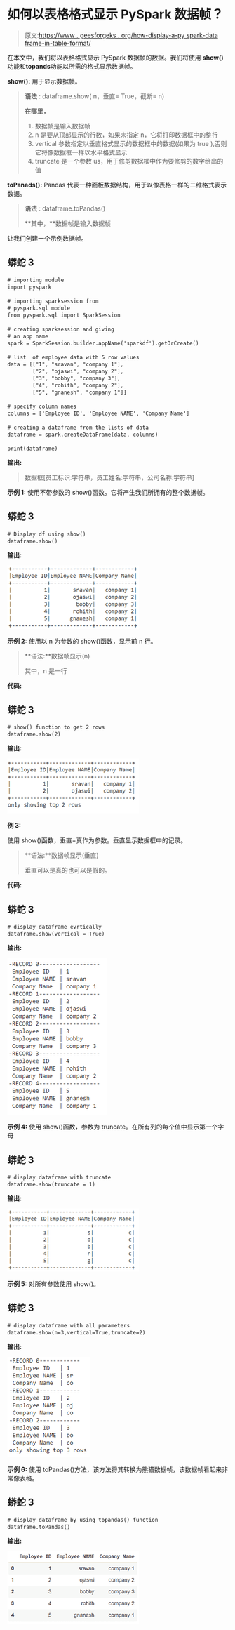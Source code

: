 # 如何以表格格式显示 PySpark 数据帧？

> 原文:[https://www . geesforgeks . org/how-display-a-py spark-data frame-in-table-format/](https://www.geeksforgeeks.org/how-to-display-a-pyspark-dataframe-in-table-format/)

在本文中，我们将以表格格式显示 PySpark 数据帧的数据。我们将使用 **show()** 功能和**topands**功能以所需的格式显示数据帧。

**show():** 用于显示数据帧。

> **语法** : dataframe.show( n，垂直= True，截断= n)
> 
> **在哪里，**
> 
> 1.  数据帧是输入数据帧
> 2.  n 是要从顶部显示的行数，如果未指定 n，它将打印数据框中的整行
> 3.  vertical 参数指定以垂直格式显示的数据框中的数据(如果为 true ),否则它将像数据框一样以水平格式显示
> 4.  truncate 是一个参数 us，用于修剪数据框中作为要修剪的数字给出的值

**toPanads():** Pandas 代表一种面板数据结构，用于以像表格一样的二维格式表示数据。

> **语法** : dataframe.toPandas()
> 
> **其中，**数据帧是输入数据帧

让我们创建一个示例数据帧。

## 蟒蛇 3

```
# importing module
import pyspark

# importing sparksession from
# pyspark.sql module
from pyspark.sql import SparkSession

# creating sparksession and giving
# an app name
spark = SparkSession.builder.appName('sparkdf').getOrCreate()

# list  of employee data with 5 row values
data = [["1", "sravan", "company 1"],
        ["2", "ojaswi", "company 2"],
        ["3", "bobby", "company 3"],
        ["4", "rohith", "company 2"],
        ["5", "gnanesh", "company 1"]]

# specify column names
columns = ['Employee ID', 'Employee NAME', 'Company Name']

# creating a dataframe from the lists of data
dataframe = spark.createDataFrame(data, columns)

print(dataframe)
```

**输出:**

> 数据框[员工标识:字符串，员工姓名:字符串，公司名称:字符串]

**示例 1:** 使用不带参数的 show()函数。它将产生我们所拥有的整个数据帧。

## 蟒蛇 3

```
# Display df using show()
dataframe.show()
```

**输出:**

![](img/3e98083b4dfdd43c276b0cc6a7ea358c.png)

**示例 2:** 使用以 n 为参数的 show()函数，显示前 n 行。

> **语法:**数据帧显示(n)
> 
> 其中，n 是一行

**代码:**

## 蟒蛇 3

```
# show() function to get 2 rows
dataframe.show(2)
```

**输出:**

![](img/fded4f52f451e8c608f25141d33acb48.png)

**例 3:**

使用 show()函数，垂直=真作为参数。垂直显示数据框中的记录。

> **语法:**数据帧显示(垂直)
> 
> 垂直可以是真的也可以是假的。

**代码:**

## 蟒蛇 3

```
# display dataframe evrtically
dataframe.show(vertical = True)
```

**输出:**

![](img/03d62d4fa894eb70746d392d30d4a595.png)

**示例 4:** 使用 show()函数，参数为 truncate。在所有列的每个值中显示第一个字母

## 蟒蛇 3

```
# display dataframe with truncate
dataframe.show(truncate = 1)
```

**输出:**

![](img/404666ea6500206575bd859aa98591cf.png)

**示例 5:** 对所有参数使用 show()。

## 蟒蛇 3

```
# display dataframe with all parameters
dataframe.show(n=3,vertical=True,truncate=2)
```

**输出:**

![](img/7d8879da8ff0b34e68a1407d6ab87e1f.png)

**示例 6:** 使用 toPandas()方法，该方法将其转换为熊猫数据帧，该数据帧看起来非常像表格。

## 蟒蛇 3

```
# display dataframe by using topandas() function
dataframe.toPandas()
```

**输出:**

![](img/3d5d35bcd2857f716140471f512a7c24.png)
